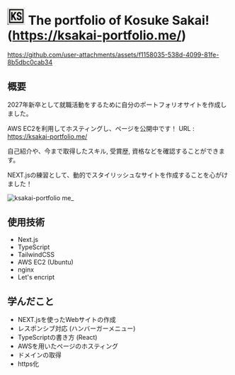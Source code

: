 # <img src="/image-1.png" width=40/> The portfolio of Kosuke Sakai! (https://ksakai-portfolio.me/)


https://github.com/user-attachments/assets/f1158035-538d-4099-81fe-8b5dbc0cab34


## 概要
2027年新卒として就職活動をするために自分のポートフォリオサイトを作成しました。

AWS EC2を利用してホスティングし、ページを公開中です！ URL : https://ksakai-portfolio.me/

自己紹介や、今まで取得したスキル, 受賞歴, 資格などを確認することができます。

NEXT.jsの練習として、動的でスタイリッシュなサイトを作成することを心がけました！

![ksakai-portfolio me_](https://github.com/user-attachments/assets/ef2699d9-157a-4924-94fe-322c3b42a68c)


## 使用技術
- Next.js
- TypeScript
- TailwindCSS
- AWS EC2 (Ubuntu)
- nginx
- Let's encript

## 学んだこと
- NEXT.jsを使ったWebサイトの作成
- レスポンシブ対応 (ハンバーガーメニュー)
- TypeScriptの書き方 (React)
- AWSを用いたページのホスティング
- ドメインの取得
- https化




